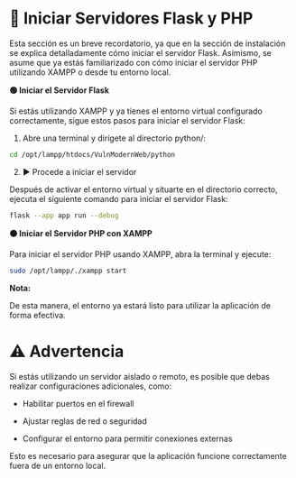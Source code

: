 # **🚀 Iniciar Servidores Flask y PHP**

Esta sección es un breve recordatorio, ya que en la sección de instalación se explica detalladamente cómo iniciar el servidor Flask.
Asimismo, se asume que ya estás familiarizado con cómo iniciar el servidor PHP utilizando XAMPP o desde tu entorno local.

**🟢 Iniciar el Servidor Flask**

Si estás utilizando XAMPP y ya tienes el entorno virtual configurado correctamente, sigue estos pasos para iniciar el servidor Flask:

1. Abre una terminal y dirígete al directorio python/:

```bash
cd /opt/lampp/htdocs/VulnModernWeb/python
```
2. ▶️ Procede a iniciar el servidor

Después de activar el entorno virtual y situarte en el directorio correcto, ejecuta el siguiente comando para iniciar el servidor Flask:

```bash
flask --app app run --debug
```

**🟠 Iniciar el Servidor PHP con XAMPP**

Para iniciar el servidor PHP usando XAMPP, abra la terminal y ejecute:

```bash
sudo /opt/lampp/./xampp start
```

**Nota:**

De esta manera, el entorno ya estará listo para utilizar la aplicación de forma efectiva.

# **⚠️ Advertencia**

Si estás utilizando un servidor aislado o remoto, es posible que debas realizar configuraciones adicionales, como:

  * Habilitar puertos en el firewall

  * Ajustar reglas de red o seguridad

  * Configurar el entorno para permitir conexiones externas

Esto es necesario para asegurar que la aplicación funcione correctamente fuera de un entorno local.
